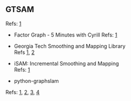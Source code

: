 ## GTSAM

Refs: [1](https://www.youtube.com/watch?v=zOr9HreMthY)

- Factor Graph - 5 Minutes with Cyrill
Refs: [1](https://www.youtube.com/watch?v=uuiaqGLFYa4&t=145s)

- Georgia Tech Smoothing and Mapping Library  
Refs [1](https://gtsam.org/), [2](https://github.com/borglab/gtsam)


- iSAM: Incremental Smoothing and Mapping  
Refs: [1](https://openslam-org.github.io/iSAM)


- python-graphslam

Refs: [1](https://github.com/JeffLIrion/python-graphslam), [2](https://python-graphslam.readthedocs.io/en/stable/), [3](https://www.youtube.com/watch?v=zOr9HreMthY), [4](https://github.com/gisbi-kim/modern-slam-tutorial-python/b)

